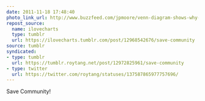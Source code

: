 ```yaml
---
date: 2011-11-18 17:48:40
photo_link_url: http://www.buzzfeed.com/jpmoore/venn-diagram-shows-why-we-must-save-community
repost_source:
  name: ilovecharts
  type: tumblr
  url: https://ilovecharts.tumblr.com/post/12968542676/save-community
source: tumblr
syndicated:
- type: tumblr
  url: https://tumblr.roytang.net/post/12972825961/save-community
- type: twitter
  url: https://twitter.com/roytang/statuses/137587865977757696/
---
```


<p>Save Community!</p>